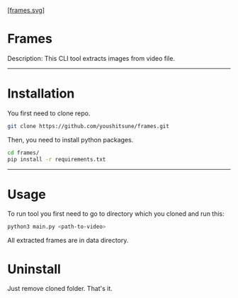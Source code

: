 [[frames.svg]](https://github.com/youshitsune/frames/blob/main/frames.svg)

# Frames

Description: This CLI tool extracts images from video file.

---
# Installation
You first need to clone repo.
```bash
git clone https://github.com/youshitsune/frames.git
```

Then, you need to install python packages.
```bash
cd frames/
pip install -r requirements.txt
```

---
# Usage
To run tool you first need to go to directory which you cloned and run this:
```bash
python3 main.py <path-to-video>
```

All extracted frames are in data directory.

# Uninstall
Just remove cloned folder. That's it.

